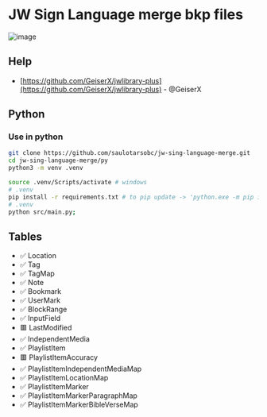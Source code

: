 # JW Sign Language merge bkp files

![image](https://github.com/saulotarsobc/jw-sing-language-merge/assets/23584038/0df72698-5a60-41b9-8d08-2909bed31509)

## Help
- [https://github.com/GeiserX/jwlibrary-plus](https://github.com/GeiserX/jwlibrary-plus) - @GeiserX

## Python

### Use in python

```sh
git clone https://github.com/saulotarsobc/jw-sing-language-merge.git
cd jw-sing-language-merge/py
python3 -m venv .venv

source .venv/Scripts/activate # windows
# .venv
pip install -r requirements.txt # to pip update -> 'python.exe -m pip install --upgrade pip'
# .venv
python src/main.py;
```

## Tables

- ✅ Location
- ✅ Tag
- ✅ TagMap
- ✅ Note
- ✅ Bookmark
- ✅ UserMark
- ✅ BlockRange
- ✅ InputField
- 🟥 LastModified
- ✅ IndependentMedia
- ✅ PlaylistItem
- 🟥 PlaylistItemAccuracy
- ✅ PlaylistItemIndependentMediaMap
- ✅ PlaylistItemLocationMap
- ✅ PlaylistItemMarker
- ✅ PlaylistItemMarkerParagraphMap
- ✅ PlaylistItemMarkerBibleVerseMap
